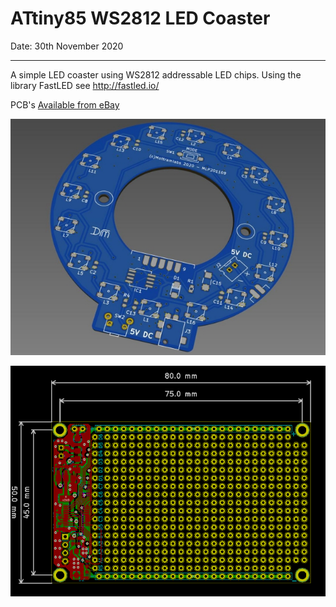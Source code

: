 # ATtiny85 WS2812 LED Coaster
Date: 30th November 2020

---

A simple LED coaster using WS2812 addressable LED chips. Using the library FastLED see http://fastled.io/

PCB's [Available from eBay](https://www.ebay.co.uk/sch/mlabs2018/m.html?_nkw=&_armrs=1&_ipg=&_from=)

![PCB Layout](https://github.com/Mottramlabs/ATtiny85-WS2812-LED-Coaster/blob/main/Board%20Details/PIX201109.jpg)



![Dims](https://github.com/Mottramlabs/SMT8-Matrix-Prototyping-Board/blob/master/Board%20Details/Dims.png?raw=true)